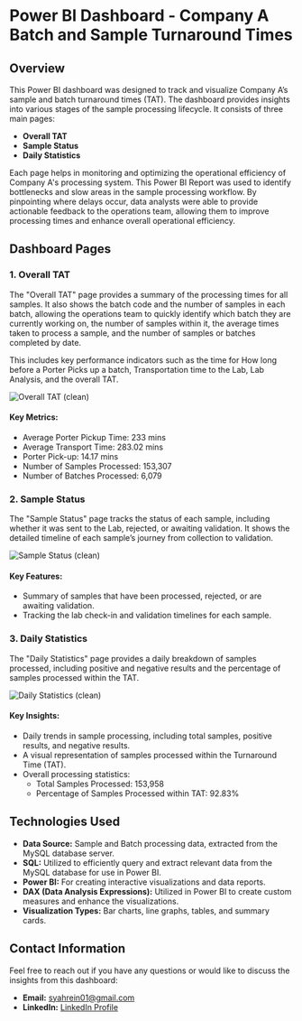 # Power BI Dashboard - Company A Batch and Sample Turnaround Times

## Overview
This Power BI dashboard was designed to track and visualize Company A’s sample and batch turnaround times (TAT). The dashboard provides insights into various stages of the sample processing lifecycle. It consists of three main pages:
- **Overall TAT**
- **Sample Status**
- **Daily Statistics**

Each page helps in monitoring and optimizing the operational efficiency of Company A's processing system. This Power BI Report was used to identify bottlenecks and slow areas in the sample processing workflow. By pinpointing where delays occur, data analysts were able to provide actionable feedback to the operations team, allowing them to improve processing times and enhance overall operational efficiency.

## Dashboard Pages

### 1. Overall TAT
The "Overall TAT" page provides a summary of the processing times for all samples. It also shows the batch code and the number of samples in each batch, allowing the operations team to quickly identify which batch they are currently working on, the number of samples within it, the average times taken to process a sample, and the number of samples or batches completed by date. 

This includes key performance indicators such as the time for How long before a Porter Picks up a batch, Transportation time to the Lab, Lab Analysis, and the overall TAT.

![Overall TAT (clean)](https://github.com/user-attachments/assets/2b3294ca-8215-4ed7-a09d-1b0e504a3434)

#### Key Metrics:
- Average Porter Pickup Time: 233 mins
- Average Transport Time: 283.02 mins
- Porter Pick-up: 14.17 mins
- Number of Samples Processed: 153,307
- Number of Batches Processed: 6,079

### 2. Sample Status
The "Sample Status" page tracks the status of each sample, including whether it was sent to the Lab, rejected, or awaiting validation. It shows the detailed timeline of each sample’s journey from collection to validation.

![Sample Status (clean)](https://github.com/user-attachments/assets/bb2c9b70-1374-4f31-a882-7615bd814307)

#### Key Features:
- Summary of samples that have been processed, rejected, or are awaiting validation.
- Tracking the lab check-in and validation timelines for each sample.

### 3. Daily Statistics
The "Daily Statistics" page provides a daily breakdown of samples processed, including positive and negative results and the percentage of samples processed within the TAT.

![Daily Statistics (clean)](https://github.com/user-attachments/assets/2426e1e5-c987-4b90-9b1f-40da08477b9b)

#### Key Insights:
- Daily trends in sample processing, including total samples, positive results, and negative results.
- A visual representation of samples processed within the Turnaround Time (TAT).
- Overall processing statistics: 
  - Total Samples Processed: 153,958
  - Percentage of Samples Processed within TAT: 92.83%

## Technologies Used
- **Data Source:** Sample and Batch processing data, extracted from the MySQL database server.
- **SQL:** Utilized to efficiently query and extract relevant data from the MySQL database for use in Power BI.
- **Power BI:** For creating interactive visualizations and data reports.
- **DAX (Data Analysis Expressions):** Utilized in Power BI to create custom measures and enhance the visualizations.
- **Visualization Types:** Bar charts, line graphs, tables, and summary cards.

## Contact Information
Feel free to reach out if you have any questions or would like to discuss the insights from this dashboard:
- **Email:** syahrein01@gmail.com
- **LinkedIn:** [LinkedIn Profile](https://www.linkedin.com/in/syahrein/)

